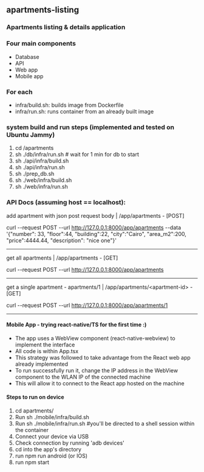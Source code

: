 ## apartments-listing
### Apartments listing &amp; details application

### Four main components
- Database
- API
- Web app
- Mobile app

### For each
- infra/build.sh: builds image from Dockerfile
- infra/run.sh: runs container from an already built image

### system build and run steps (implemented and tested on Ubuntu Jammy)
1.  cd /apartments
2.  sh ./db/infra/run.sh      # wait for 1 min for db to start
3.  sh ./api/infra/build.sh
4.  sh ./api/infra/run.sh
5.  sh ./prep_db.sh
6.  sh ./web/infra/build.sh
7.  sh ./web/infra/run.sh


### API Docs (assuming host == localhost):

add apartment with json post request body | /app/apartments - \[POST\]

curl --request POST --url http://127.0.0.1:8000/app/apartments --data '{"number": 33, "floor":44, "building":22, "city":"Cairo", "area_m2":200, "price":4444.44, "description": "nice one"}'

---
get all apartments | /app/apartments - \[GET\]

curl --request POST --url http://127.0.0.1:8000/app/apartments

---
get a single apartment - apartments/1 | /app/apartments/\<apartment-id\> - \[GET\]

curl --request POST --url http://127.0.0.1:8000/app/apartments/1

---

#### Mobile App - trying react-native/TS for the first time :)
- The app uses a WebView component \(react-native-webview\) to implement the interface
- All code is within App.tsx
- This strategy was followed to take advantage from the React web app already implemented
- To run successfully run it, change the IP address in the WebView component to the WLAN IP of the connected machine
- This will allow it to connect to the React app hosted on the machine

#### Steps to run on device
1. cd apartments/
2. Run sh ./mobile/infra/build.sh
3. Run sh ./mobile/infra/run.sh          #you'll be directed to a shell session within the container
4. Connect your device via USB
5. Check connection by running 'adb devices'
6. cd into the app's directory
7. run npm run android \(or IOS\)
8. run npm start
